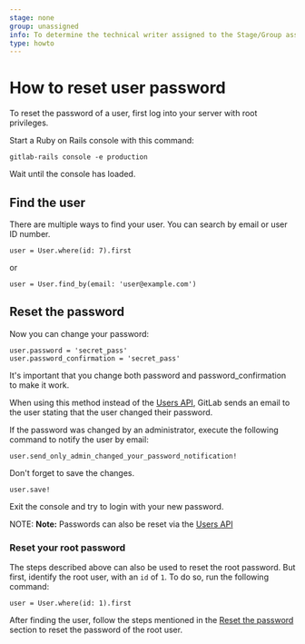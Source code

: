 ```yaml
---
stage: none
group: unassigned
info: To determine the technical writer assigned to the Stage/Group associated with this page, see https://about.gitlab.com/handbook/engineering/ux/technical-writing/#designated-technical-writers
type: howto
---
```


# How to reset user password

To reset the password of a user, first log into your server with root privileges.

Start a Ruby on Rails console with this command:

```shell
gitlab-rails console -e production
```

Wait until the console has loaded.

## Find the user

There are multiple ways to find your user. You can search by email or user ID number.

```shell
user = User.where(id: 7).first
```

or

```shell
user = User.find_by(email: 'user@example.com')
```

## Reset the password

Now you can change your password:

```shell
user.password = 'secret_pass'
user.password_confirmation = 'secret_pass'
```

It's important that you change both password and password_confirmation to make it work.

When using this method instead of the [Users API](../api/users.md#user-modification), GitLab sends an email to the user stating that the user changed their password.

If the password was changed by an administrator, execute the following command to notify the user by email:

```shell
user.send_only_admin_changed_your_password_notification!
```

Don't forget to save the changes.

```shell
user.save!
```

Exit the console and try to login with your new password.

NOTE: **Note:**
Passwords can also be reset via the [Users API](../api/users.md#user-modification)

### Reset your root password

The steps described above can also be used to reset the root password. But first, identify the root user, with an `id` of `1`. To do so, run the following command:

```shell
user = User.where(id: 1).first
```

After finding the user, follow the steps mentioned in the [Reset the password](#reset-the-password) section to reset the password of the root user.

<!-- ## Troubleshooting

Include any troubleshooting steps that you can foresee. If you know beforehand what issues
one might have when setting this up, or when something is changed, or on upgrading, it's
important to describe those, too. Think of things that may go wrong and include them here.
This is important to minimize requests for support, and to avoid doc comments with
questions that you know someone might ask.

Each scenario can be a third-level heading, e.g. `### Getting error message X`.
If you have none to add when creating a doc, leave this section in place
but commented out to help encourage others to add to it in the future. -->
